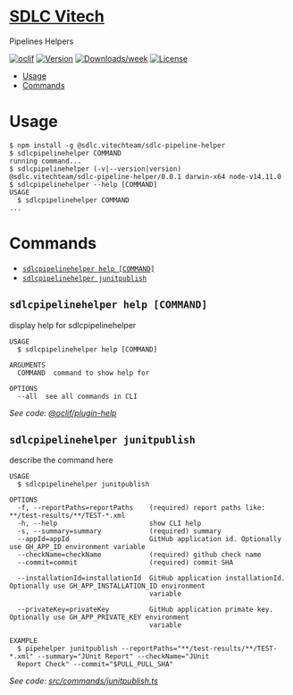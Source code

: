 [SDLC Vitech](https://vitech-team.github.io/SDLC/)
===================

Pipelines Helpers

[![oclif](https://img.shields.io/badge/cli-oclif-brightgreen.svg)](https://oclif.io)
[![Version](https://img.shields.io/npm/v/@sdlc.vitechteam/sdlc-pipeline-helper.svg)](https://npmjs.org/package/@sdlc.vitechteam/sdlc-pipeline-helper)
[![Downloads/week](https://img.shields.io/npm/dw/@sdlc.vitechteam/sdlc-pipeline-helper.svg)](https://npmjs.org/package/@sdlc.vitechteam/sdlc-pipeline-helper)
[![License](https://img.shields.io/npm/l/sdlc.vitechteam.com.svg)](https://github.com/vitech-team/pipeline-helper/blob/master/package.json)

<!-- toc -->
* [Usage](#usage)
* [Commands](#commands)
<!-- tocstop -->
# Usage
<!-- usage -->
```sh-session
$ npm install -g @sdlc.vitechteam/sdlc-pipeline-helper
$ sdlcpipelinehelper COMMAND
running command...
$ sdlcpipelinehelper (-v|--version|version)
@sdlc.vitechteam/sdlc-pipeline-helper/0.0.1 darwin-x64 node-v14.11.0
$ sdlcpipelinehelper --help [COMMAND]
USAGE
  $ sdlcpipelinehelper COMMAND
...
```
<!-- usagestop -->
# Commands
<!-- commands -->
* [`sdlcpipelinehelper help [COMMAND]`](#sdlcpipelinehelper-help-command)
* [`sdlcpipelinehelper junitpublish`](#sdlcpipelinehelper-junitpublish)

## `sdlcpipelinehelper help [COMMAND]`

display help for sdlcpipelinehelper

```
USAGE
  $ sdlcpipelinehelper help [COMMAND]

ARGUMENTS
  COMMAND  command to show help for

OPTIONS
  --all  see all commands in CLI
```

_See code: [@oclif/plugin-help](https://github.com/oclif/plugin-help/blob/v3.2.3/src/commands/help.ts)_

## `sdlcpipelinehelper junitpublish`

describe the command here

```
USAGE
  $ sdlcpipelinehelper junitpublish

OPTIONS
  -f, --reportPaths=reportPaths    (required) report paths like: **/test-results/**/TEST-*.xml
  -h, --help                       show CLI help
  -s, --summary=summary            (required) summary
  --appId=appId                    GitHub application id. Optionally use GH_APP_ID environment variable
  --checkName=checkName            (required) github check name
  --commit=commit                  (required) commit SHA

  --installationId=installationId  GitHub application installationId. Optionally use GH_APP_INSTALLATION_ID environment
                                   variable

  --privateKey=privateKey          GitHub application primate key. Optionally use GH_APP_PRIVATE_KEY environment
                                   variable

EXAMPLE
  $ pipehelper junitpublish --reportPaths="**/test-results/**/TEST-*.xml" --summary="JUnit Report" --checkName="JUnit 
  Report Check" --commit="$PULL_PULL_SHA"
```

_See code: [src/commands/junitpublish.ts](https://github.com/vitech-team/sdlc-pipeline-helper/blob/v0.0.1/src/commands/junitpublish.ts)_
<!-- commandsstop -->
